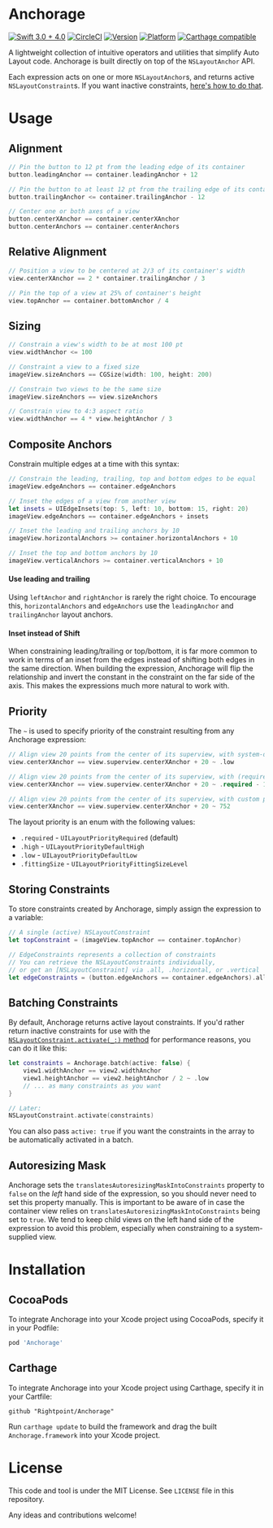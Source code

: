 # Anchorage

[![Swift 3.0 + 4.0](https://img.shields.io/badge/Swift-3.0%20+%204.0-orange.svg?style=flat)](https://swift.org)
[![CircleCI](https://img.shields.io/circleci/project/github/Rightpoint/Anchorage/master.svg)](https://circleci.com/gh/Rightpoint/Anchorage)
[![Version](https://img.shields.io/cocoapods/v/Anchorage.svg?style=flat)](https://cocoadocs.org/docsets/Anchorage)
[![Platform](https://img.shields.io/cocoapods/p/Anchorage.svg?style=flat)](http://cocoapods.org/pods/Anchorage)
[![Carthage compatible](https://img.shields.io/badge/Carthage-compatible-4BC51D.svg?style=flat)](https://github.com/Carthage/Carthage)

A lightweight collection of intuitive operators and utilities that simplify Auto Layout code. Anchorage is built directly on top of the `NSLayoutAnchor` API.

Each expression acts on one or more `NSLayoutAnchor`s, and returns active `NSLayoutConstraint`s. If you want inactive constraints, [here's how to do that](#batching-constraints).

# Usage

## Alignment

```swift
// Pin the button to 12 pt from the leading edge of its container
button.leadingAnchor == container.leadingAnchor + 12

// Pin the button to at least 12 pt from the trailing edge of its container
button.trailingAnchor <= container.trailingAnchor - 12

// Center one or both axes of a view
button.centerXAnchor == container.centerXAnchor
button.centerAnchors == container.centerAnchors
```

## Relative Alignment

```swift
// Position a view to be centered at 2/3 of its container's width
view.centerXAnchor == 2 * container.trailingAnchor / 3

// Pin the top of a view at 25% of container's height
view.topAnchor == container.bottomAnchor / 4
```

## Sizing

```swift
// Constrain a view's width to be at most 100 pt
view.widthAnchor <= 100

// Constraint a view to a fixed size
imageView.sizeAnchors == CGSize(width: 100, height: 200)

// Constrain two views to be the same size
imageView.sizeAnchors == view.sizeAnchors

// Constrain view to 4:3 aspect ratio
view.widthAnchor == 4 * view.heightAnchor / 3
```

## Composite Anchors

Constrain multiple edges at a time with this syntax:

```swift
// Constrain the leading, trailing, top and bottom edges to be equal
imageView.edgeAnchors == container.edgeAnchors

// Inset the edges of a view from another view
let insets = UIEdgeInsets(top: 5, left: 10, bottom: 15, right: 20)
imageView.edgeAnchors == container.edgeAnchors + insets

// Inset the leading and trailing anchors by 10
imageView.horizontalAnchors >= container.horizontalAnchors + 10

// Inset the top and bottom anchors by 10
imageView.verticalAnchors >= container.verticalAnchors + 10
```

#### Use leading and trailing
Using `leftAnchor` and `rightAnchor` is rarely the right choice. To encourage this, `horizontalAnchors` and `edgeAnchors` use the `leadingAnchor` and `trailingAnchor` layout anchors.

#### Inset instead of Shift
When constraining leading/trailing or top/bottom, it is far more common to work in terms of an inset from the edges instead of shifting both edges in the same direction. When building the expression, Anchorage will flip the relationship and invert the constant in the constraint on the far side of the axis. This makes the expressions much more natural to work with.


## Priority

The `~` is used to specify priority of the constraint resulting from any Anchorage expression:

```swift
// Align view 20 points from the center of its superview, with system-defined low priority
view.centerXAnchor == view.superview.centerXAnchor + 20 ~ .low

// Align view 20 points from the center of its superview, with (required - 1) priority
view.centerXAnchor == view.superview.centerXAnchor + 20 ~ .required - 1

// Align view 20 points from the center of its superview, with custom priority
view.centerXAnchor == view.superview.centerXAnchor + 20 ~ 752
```
The layout priority is an enum with the following values:

- `.required` - `UILayoutPriorityRequired` (default)
- `.high` - `UILayoutPriorityDefaultHigh`
- `.low` - `UILayoutPriorityDefaultLow`
- `.fittingSize` - `UILayoutPriorityFittingSizeLevel`

## Storing Constraints

To store constraints created by Anchorage, simply assign the expression to a variable:

```swift
// A single (active) NSLayoutConstraint
let topConstraint = (imageView.topAnchor == container.topAnchor)

// EdgeConstraints represents a collection of constraints
// You can retrieve the NSLayoutConstraints individually,
// or get an [NSLayoutConstraint] via .all, .horizontal, or .vertical
let edgeConstraints = (button.edgeAnchors == container.edgeAnchors).all
```

## Batching Constraints

By default, Anchorage returns active layout constraints. If you'd rather return inactive constraints for use with the [`NSLayoutConstraint.activate(_:)` method](https://developer.apple.com/reference/uikit/nslayoutconstraint/1526955-activate) for performance reasons, you can do it like this:

```swift
let constraints = Anchorage.batch(active: false) {
    view1.widthAnchor == view2.widthAnchor
    view1.heightAnchor == view2.heightAnchor / 2 ~ .low
    // ... as many constraints as you want
}

// Later:
NSLayoutConstraint.activate(constraints)
```

You can also pass `active: true` if you want the constraints in the array to be automatically activated in a batch.

## Autoresizing Mask

Anchorage sets the `translatesAutoresizingMaskIntoConstraints` property to `false` on the *left* hand side of the expression, so you should never need to set this property manually. This is important to be aware of in case the container view relies on `translatesAutoresizingMaskIntoConstraints` being set to `true`. We tend to keep child views on the left hand side of the expression to avoid this problem, especially when constraining to a system-supplied view.

# Installation

## CocoaPods

To integrate Anchorage into your Xcode project using CocoaPods, specify it in
your Podfile:

```ruby
pod 'Anchorage'
```

## Carthage

To integrate Anchorage into your Xcode project using Carthage, specify it in
your Cartfile:

```ogdl
github "Rightpoint/Anchorage"
```

Run `carthage update` to build the framework and drag the built
`Anchorage.framework` into your Xcode project.

# License

This code and tool is under the MIT License. See `LICENSE` file in this repository.

Any ideas and contributions welcome!
